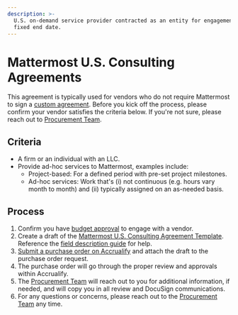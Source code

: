 ```yaml
---
description: >-
  U.S. on-demand service provider contracted as an entity for engagement without
  fixed end date.
---
```


# Mattermost U.S. Consulting Agreements

This agreement is typically used for vendors who do not require Mattermost to sign a [custom agreement](https://handbook.mattermost.com/company/how-to-guides-for-staff/how-to-purchase/how-to-procure-a-vendor-contract#procuring-a-vendor). Before you kick off the process, please confirm your vendor satisfies the criteria below. If you're not sure, please reach out to [Procurement Team](Procurement@mattermost.com).

## Criteria

* A firm or an individual with an LLC.
* Provide ad-hoc services to Mattermost, examples include:
  * Project-based: For a defined period with pre-set project milestones.
  * Ad-hoc services: Work that's \(i\) not continuous \(e.g. hours vary month to month\) and \(ii\) typically assigned on an as-needed basis.

## Process

1. Confirm you have [budget approval](https://handbook.mattermost.com/company/how-to-guides-for-staff/how-to-purchase/how-to-procure-a-vendor-contract#step-1-send-for-budget-approval) to engage with a vendor.
2. Create a draft of the [Mattermost U.S. Consulting Agreement Template](https://app.hellosign.com/s/GnvOJVYW). Reference the [field description guide](https://docs.google.com/document/d/1FKef8xf9N_NTEc0owbAGH4mb0UzU8CJQ5qckGvIl1UM/edit) for help.
3. [Submit a purchase order on Accrualify](https://handbook.mattermost.com/operations/finance/purchasing/how-to-use-accrualify/how-to-submit-a-po) and attach the draft to the purchase order request.
4. The purchase order will go through the proper review and approvals within Accrualify.
5. The [Procurement Team](Procurement@mattermost.com) will reach out to you for additional information, if needed, and will copy you in all review and DocuSign communications.
6. For any questions or concerns, please reach out to the [Procurement Team](Procurement@mattermost.com) any time.
